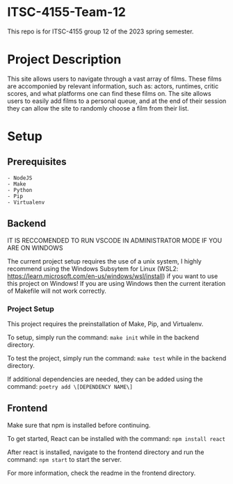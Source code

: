 # ITSC-4155-Team-12

This repo is for ITSC-4155 group 12 of the 2023 spring semester.

# Project Description

This site allows users to navigate through a vast array of films. These films are accomponied by relevant information, such as: actors, runtimes, critic scores, and what platforms one can find these films on. The site allows users to easily add films to a personal queue, and at the end of their session they can allow the site to
randomly choose a film from their list.

# Setup

## Prerequisites
    - NodeJS
    - Make
    - Python
    - Pip
    - Virtualenv

## Backend 

IT IS RECCOMENDED TO RUN VSCODE IN ADMINISTRATOR MODE IF YOU ARE ON WINDOWS

The current project setup requires the use of a unix system, I highly recommend using the Windows Subsytem for Linux (WSL2: https://learn.microsoft.com/en-us/windows/wsl/install) if you want to use this project on Windows! If you are using Windows then the current iteration of Makefile will not work correctly.

### Project Setup

This project requires the preinstallation of Make, Pip, and Virtualenv.

To setup, simply run the command: `make init` while in the backend directory.

To test the project, simply run the command: `make test` while in the backend directory.

If additional dependencies are needed, they can be added using the command: `poetry add \[DEPENDENCY NAME\]`

## Frontend 

Make sure that npm is installed before continuing.

To get started, React can be installed with the command: `npm install react`

After react is installed, navigate to the frontend directory and run the command: `npm start` to start the server.

For more information, check the readme in the frontend directory.